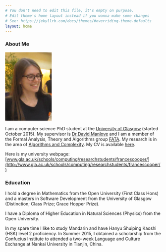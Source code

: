 ```yaml
---
# You don't need to edit this file, it's empty on purpose.
# Edit theme's home layout instead if you wanna make some changes
# See: https://jekyllrb.com/docs/themes/#overriding-theme-defaults
layout: home
---
```


### About Me

<img src="/assets/FrancesCooper.jpg" alt="Me" style="width: 150px;"/>

I am a computer science PhD student at the [University of Glasgow](http://www.gla.ac.uk/) (started October 2015). My supervisor is [Dr David Manlove](http://dcs.gla.ac.uk/~davidm/) and I am a member of the Formal Analysis, Theory and Algorithms group [FATA](http://www.gla.ac.uk/schools/computing/research/researchoverview/formalanalysistheoryandalgorithms/). My research is in the area of [Algorithms and Complexity](http://www.optimalmatching.com/). My CV is available [here](/assets/FrancesCooperCV.pdf). 

Here is my university webpage: [www.gla.ac.uk/schools/computing/researchstudents/francescooper/](http://www.gla.ac.uk/schools/computing/researchstudents/francescooper/)




### Education

I hold a degree in Mathematics from the Open University (First Class Hons) and a masters in Software Development from the University of Glasgow (Distinction; Class Prize; Grace Hopper Prize). 

I have a Diploma of Higher Education in Natural Sciences (Physics) from the Open University.

In my spare time I like to study Mandarin and have Hanyu Shuiping Kaoshi (HSK) level 2 proficiency. In Summer 2015, I obtained a scholarship from the Confucius Institute to attended a two-week Language and Culture Exchange at Nankai University in Tianjin, China.

